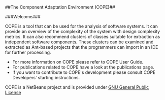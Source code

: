 ##The Component Adaptation Environment (COPE)##


###Welcome###

COPE is a tool that can be used for the analysis of software systems. It can provide an overview of the complexity of the system with design complexity metrics. It can also recommend clusters of classes suitable for extraction as independent software components. These clusters can be examined and extracted as Ant-based projects that the programmers can import in an IDE for further processing.

- For more information on COPE please refer to COPE User Guide. 
- For publications related to COPE have a look at the publications page.
- If you want to contribute to COPE's development please consult COPE Developers' starting instructions.

COPE is a NetBeans project and is provided under <a href="http://www.gnu.org/copyleft/gpl.html">GNU General Public License</a>

